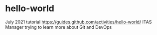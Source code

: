 # hello-world
July 2021 tutorial https://guides.github.com/activities/hello-world/
ITAS Manager trying to learn more about Git and DevOps

